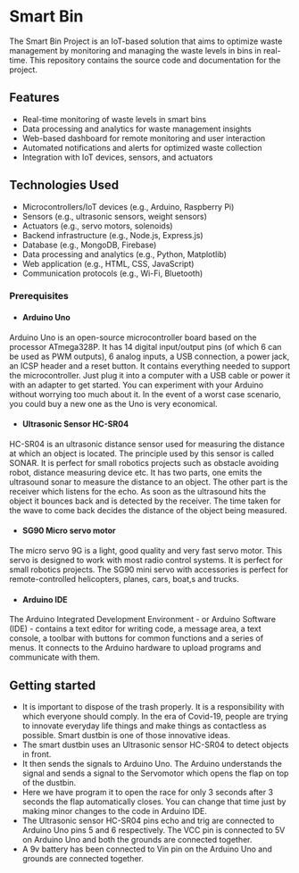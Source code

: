 # Smart Bin

The Smart Bin Project is an IoT-based solution that aims to optimize waste management by monitoring and managing the waste levels in bins in real-time. This repository contains the source code and documentation for the project.

## Features

- Real-time monitoring of waste levels in smart bins
- Data processing and analytics for waste management insights
- Web-based dashboard for remote monitoring and user interaction
- Automated notifications and alerts for optimized waste collection
- Integration with IoT devices, sensors, and actuators

## Technologies Used

- Microcontrollers/IoT devices (e.g., Arduino, Raspberry Pi)
- Sensors (e.g., ultrasonic sensors, weight sensors)
- Actuators (e.g., servo motors, solenoids)
- Backend infrastructure (e.g., Node.js, Express.js)
- Database (e.g., MongoDB, Firebase)
- Data processing and analytics (e.g., Python, Matplotlib)
- Web application (e.g., HTML, CSS, JavaScript)
- Communication protocols (e.g., Wi-Fi, Bluetooth)

### Prerequisites

- #### Arduino Uno
Arduino Uno is an open-source microcontroller board based on the processor ATmega328P. It has 14 digital input/output pins (of which 6 can be used as PWM outputs), 6 analog inputs, a USB connection, a power jack, an ICSP header and a reset button. It contains everything needed to support the microcontroller. Just plug it into a computer with a USB cable or power it with an adapter to get started. You can experiment with your Arduino without worrying too much about it. In the event of a worst case scenario, you could buy a new one as the Uno is very economical.
- #### Ultrasonic Sensor HC-SR04
HC-SR04 is an ultrasonic distance sensor used for measuring the distance at which an object is located. The principle used by this sensor is called SONAR. It is perfect for small robotics projects such as obstacle avoiding robot, distance measuring device etc. It has two parts, one emits the ultrasound sonar to measure the distance to an object. The other part is the receiver which listens for the echo. As soon as the ultrasound hits the object it bounces back and is detected by the receiver. The time taken for the wave to come back decides the distance of the object being measured.
- #### SG90 Micro servo motor
The micro servo 9G is a light, good quality and very fast servo motor. This servo is designed to work with most radio control systems. It is perfect for small robotics projects. The SG90 mini servo with accessories is perfect for remote-controlled helicopters, planes, cars, boat,s and trucks.
- #### Arduino IDE
The Arduino Integrated Development Environment - or Arduino Software (IDE) - contains a text editor for writing code, a message area, a text console, a toolbar with buttons for common functions and a series of menus. It connects to the Arduino hardware to upload programs and communicate with them.

## Getting started

- It is important to dispose of the trash properly. It is a responsibility with which everyone should comply. In the era of Covid-19, people are trying to innovate everyday life things and make things as contactless as possible. Smart dustbin is one of those innovative ideas.  
- The smart dustbin uses an Ultrasonic sensor HC-SR04 to detect objects in front. 
- It then sends the signals to Arduino Uno. The Arduino understands the signal and sends a signal to the Servomotor which opens the flap on top of the dustbin.
- Here we have program it to open the race for only 3 seconds after 3 seconds the flap automatically closes. You can change that time just by making minor changes to the code in Arduino IDE.
- The Ultrasonic sensor HC-SR04 pins echo and trig are connected to Arduino Uno pins 5 and 6 respectively. The VCC pin is connected to 5V on Arduino Uno and both the grounds are connected together. 
- A 9v battery has been connected to Vin pin on the Arduino Uno and grounds are connected together. 



